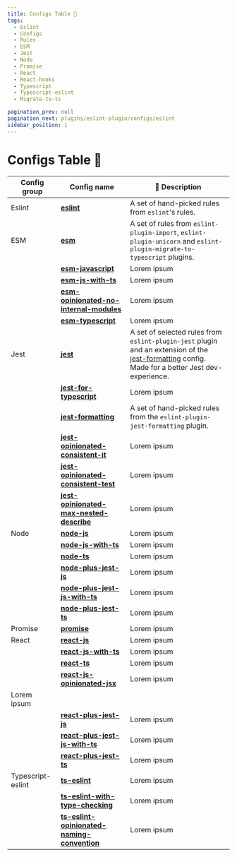 ```yaml
---
title: Configs Table 💬
tags:
  - Eslint
  - Configs
  - Rules
  - ESM
  - Jest
  - Node
  - Promise
  - React
  - React-hooks
  - Typescript
  - Typescript-eslint
  - Migrate-to-ts

pagination_prev: null
pagination_next: plugins/eslint-plugin/configs/eslint
sidebar_position: 1
---
```


# Configs Table 💬



| Config group | Config name                                  | 💬 Description |
| ------------- | ------------------------------------------- |--------------- |
| Eslint            | **[eslint](./eslint.md)**                                                             | A set of hand-picked rules from `eslint`'s rules.  |
| ESM               | **[esm](./esm.md)**                                                                   | A set of rules from `eslint-plugin-import`, `eslint-plugin-unicorn` and `eslint-plugin-migrate-to-typescript` plugins. |
|                   | **[esm-javascript](./esm-javascript.md)**                                             | Lorem ipsum |
|                   | **[esm-js-with-ts](./esm-js-with-ts.md)**                                             | Lorem ipsum |
|                   | **[esm-opinionated-no-internal-modules](./esm-opinionated-no-internal-modules.md)**   | Lorem ipsum |
|                   | **[esm-typescript](./esm-typescript.md)**                                             | Lorem ipsum |
| Jest              | **[jest](./jest.md)**                                                                 | A set of selected rules from `eslint-plugin-jest` plugin and an extension of the [jest-formatting](./jest-formatting.md) config. <br/>Made for a better Jest dev-experience. |
|                   | **[jest-for-typescript](./jest-for-typescript.md)**                                   | Lorem ipsum |
|                   | **[jest-formatting](./jest-formatting.md)**                                           | A set of hand-picked rules from the `eslint-plugin-jest-formatting` plugin. |
|                   | **[jest-opinionated-consistent-it](./jest-opinionated-consistent-it.md)**             | Lorem ipsum |
|                   | **[jest-opinionated-consistent-test](./jest-opinionated-consistent-test.md)**         | Lorem ipsum |
|                   | **[jest-opinionated-max-nested-describe](./jest-opinionated-max-nested-describe.md)** | Lorem ipsum |
| Node              | **[node-js](./node-js.md)**                                                           | Lorem ipsum |
|                   | **[node-js-with-ts](./node-js-with-ts.md)**                                           | Lorem ipsum |
|                   | **[node-ts](./node-ts.md)**                                                           | Lorem ipsum |
|                   | **[node-plus-jest-js](./node-plus-jest-js.md)**                                       | Lorem ipsum |
|                   | **[node-plus-jest-js-with-ts](./node-plus-jest-js-with-ts.md)**                       | Lorem ipsum |
|                   | **[node-plus-jest-ts](./node-plus-jest-ts.md)**                                       | Lorem ipsum |
| Promise           | **[promise](./promise.md)**                                                           | Lorem ipsum |
| React             | **[react-js](./react-js.md)**                                                         | Lorem ipsum |
|                   | **[react-js-with-ts](./react-js-with-ts.md)**                                         | Lorem ipsum |
|                   | **[react-ts](./react-ts.md)**                                                         | Lorem ipsum |
|                   | **[react-js-opinionated-jsx](./react-js-opinionated-jsx.md)**                                 | Lorem ipsum |
Lorem ipsum |
|                   | **[react-plus-jest-js](./react-plus-jest-js.md)**                                     | Lorem ipsum |
|                   | **[react-plus-jest-js-with-ts](./react-plus-jest-js-with-ts.md)**                     | Lorem ipsum |
|                   | **[react-plus-jest-ts](./react-plus-jest-ts.md)**                                     | Lorem ipsum |
| Typescript-eslint | **[ts-eslint](./ts-eslint.md)** | Lorem ipsum |
|                   | **[ts-eslint-with-type-checking](./ts-eslint-with-type-checking.md)** | Lorem ipsum |
|                   | **[ts-eslint-opinionated-naming-convention](./ts-eslint-opinionated-naming-convention.md)** | Lorem ipsum |


